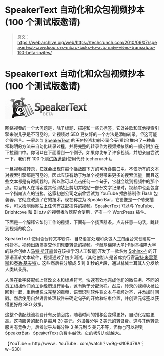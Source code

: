 # SpeakerText 自动化和众包视频抄本(100 个测试版邀请)

> 原文：<https://web.archive.org/web/https://techcrunch.com/2010/09/07/speakertext-crowdsources-micro-tasks-to-automate-video-transcripts-100-beta-invites/>

# SpeakerText 自动化和众包视频抄本(100 个测试版邀请)

![](img/e05016621c13b8149023ea485588c59c.png)

网络视频的一个大问题是，除了标题、描述和一些元标签，它对谷歌和其他搜索引擎来说几乎是不可见的。让视频对 SEO 更友好的一个方法是添加转录，但这可能会很昂贵。一家名为 [SpeakerText](https://web.archive.org/web/20221003172435/http://www.speakertext.com/) 的天使投资初创公司今天(重新)推出了一种非常聪明的方法来自动化转录过程，并将完整的转录作为视频播放器的一部分附加在下拉窗口中。你可以在下面看到一个例子。如果你发布了许多视频，并想亲自尝试一下，我们有 100 个[测试版邀请](https://web.archive.org/web/20221003172435/http://www.speakertext.com/get_started)(使用代码:techcrunch)。

一旦视频被转录，它就会出现在每个播放器下方的可折叠窗口中。不仅所有的文本对搜索引擎都是可见的，因此应该有助于为单个视频带来更多的搜索流量，而且这些文本都是有时间戳的。所以你可以点击任何一个句子，它就会跳到视频中的那个点。每当有人在博客或其他网站上剪切并粘贴一部分文字记录时，视频中也会包含一个指向该点的链接。这家初创公司之前曾尝试为 YouTube 播放器制作 Flash 包装器。它彻底改造了它的技术，现在称之为 SpeakerBar，它更像是一个转录插件，可以检测你网站上任何有匹配插件的视频。SpeakerText 可以与 YouTube、Brightcove 和 Blip.tv 的视频播放器配合使用，还有一个 WordPress 插件。

下面是一个解释它如何工作的视频，下面有一个扬声器条。点击任意一句话，跳转到视频的晚会。

SpeakerText 使用语音转文本软件、自然语言处理和众包人工的组合来创建每一份抄本。视频出版商提交他们想要转录的视频。卡耐基梅隆大学(卡耐基梅隆大学的联合创始人[马特·斯旺森](https://web.archive.org/web/20221003172435/http://www.crunchbase.com/person/matt-swanson)曾在该校学习人工智能)开发了一款名为 [Sphinx-4](https://web.archive.org/web/20221003172435/http://cmusphinx.sourceforge.net/sphinx4/) 的开源语音转文本软件，视频通过了初步测试。(其他创始人是首席执行官[马特·米雷莱斯](https://web.archive.org/web/20221003172435/http://www.crunchbase.com/person/matt-mireles)和[泰勒·基夫特](https://web.archive.org/web/20221003172435/http://www.crunchbase.com/person/tyler-keift))。这些然后被分解成 5 到 8 秒的片段，通过机械土耳其人分发给人类转录员。

人类在数字装配线上修改文本和标点符号，快速有效地完成他们的微任务。不同的员工根据他们的工作经历进行排名，这有助于分配流程。然后，转录的视频块被拉回到一起，重新组装成完整的视频，语音识别软件将文本与视频对齐，并添加时间戳。然后使用自然语言处理软件来确定句子的开始和结束位置，并创建元标签以获得更好的 SEO 效果。

这整个装配线流程设计有反馈回路，随着时间的推移会变得更好，自动化程度更高。这项服务的起价是每月 20 美元，外加每分钟 2 美元的转录费。这与其他转录服务有竞争力，后者似乎从每分钟 3 美元到 5 美元不等，但你也可以得到 SpeakerBar。SpeakerText 的费率越低，它的吸引力就越大。

【YouTube = http://www . YouTube . com/watch？v=9g-sN0Bd79A？w=630]